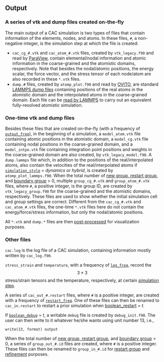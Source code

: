 ## Output

### A series of vtk and dump files created on-the-fly

The main output of a CAC simulation is two types of files that contain information of the elements, nodes, and atoms. In these files, `#`, a non-negative integer, is the simulation step at which the file is created:

* `cac_cg_#.vtk` and `cac_atom_#.vtk` files, created by `vtk_legacy.f90` and read by [ParaView](../chapter6/paraview.md), contain elemental/nodal information and atomic information in the coarse-grained and the atomistic domains, respectively. Note that besides the nodal/atomic positions, the energy scalar, the force vector, and the stress tensor of each node/atom are also recorded in these `*.vtk` files. 
* `dump.#` files, created by `atomp_plot.f90` and read by [OVITO](../chapter6/ovito.md), are standard [LAMMPS dump files](http://lammps.sandia.gov/doc/dump.html) containing positions of the real atoms in the atomistic domain and the interpolated atoms in the coarse-grained domain. Each file can be [read by LAMMPS](http://lammps.sandia.gov/doc/read_dump.html) to carry out an equivalent fully-resolved atomistic simulation.

### One-time vtk and dump files 

Besides these files that are created on-the-fly (with a frequency of [`output_freq`](../chapter5/dump.md)), in the beginning of a simulation, a `model_atom.vtk` file containing atomic positions in the atomistic domain, a `model_cg.vtk` file containing nodal positions in the coarse-grained domain, and a `model_intpo.vtk` file containing integration point positions and weights in the coarse-grained domain are also created, by `vtk_legacy_model.f90`. A `dump.lammps` file which, in addition to the positions of the real/interpolated atoms, also contain the velocities of the real/interpolated atoms if [`simulation_style`](../chapter5/simulator.md) = _dynamics_ or _hybrid_, is created by `atomp_plot_lammps.f90`. When the total number of [new group, restart group](../chapter5/group_num.md), and [boundary group](../chapter5/bd_group.md) > 0, multiple `group_cg_#.vtk` and `group_atom_#.vtk` files, where `#`, a positive integer, is the group ID, are created by `vtk_legacy_group.f90` for the coarse-grained and the atomistic domains, respectively. These files are used to show whether the initial simulation cell and group settings are correct. Different from the `cac_cg_#.vtk` and `cac_atom_#.vtk` files, the one-time `*.vtk` files here do not contain the energy/force/stress information, but only the nodal/atomic positions.

All `*.vtk` and `dump.*` files are then [post-processed](../chapter6/README.md) for visualization purposes.

### Other files

`cac.log` is the log file of a CAC simulation, containing information mostly written by `cac_log.f90`.

`stress_strain` and `temperature`, with a frequency of [`log_freq`](../chapter5/dump.md), record the $$3\times 3$$ stress/strain tensors and the temperature, respectively, at certain [simulation step](../chapter5/run.md).

A series of `cac_out_#.restart` files, where `#` is a positive integer, are created with a frequency of [`restart_freq`](../chapter5/dump.md). One of these files can then be renamed to `cac_in.restart` to restart a prior simulation when [boolean_restart](../chapter5/restart.md) = _t_.

If [`boolean_debug`](../chapter5/debug.md) = _t_, a writable `debug` file is created by `debug_init.f90`. The user can then write to it whatever he/she wants using unit number 13, i.e.,

	write(13, format) output

When the total number of [new group, restart group](../chapter5/group_num.md), and [boundary group](../chapter5/bd_group.md) > 0, a series of `group_out_#.id` files are created, where `#` is a positive integer. These files can then be renamed to `group_in_#.id` for [restart group](../chapter5/group.md) and [refinement](../chapter5/refine.md) purposes.